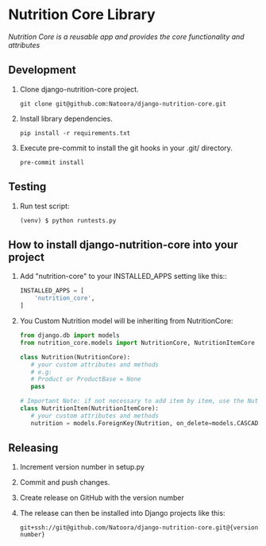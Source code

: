 # Nutrition Core Library

*Nutrition Core is a reusable app and provides the core functionality and attributes*


Development
----------

1. Clone django-nutrition-core project.
    ```
    git clone git@github.com:Natoora/django-nutrition-core.git
    ```

2. Install library dependencies.
    ```
    pip install -r requirements.txt
    ```

3. Execute pre-commit to install the git hooks in your .git/ directory.
    ```
    pre-commit install
    ```


Testing
-------

1. Run test script:
    ```
    (venv) $ python runtests.py
    ```

How to install django-nutrition-core into your project
-----------

1. Add "nutrition-core" to your INSTALLED_APPS setting like this::
    ``` python
    INSTALLED_APPS = [
        'nutrition_core',
    ]
    ```

2. You Custom Nutrition model will be inheriting from NutritionCore:
    ```python
   from django.db import models
   from nutrition_core.models import NutritionCore, NutritionItemCore

   class Nutrition(NutritionCore):
       # your custom attributes and methods
       # e.g:
       # Product or ProductBase = None
       pass

   # Important Note: if not necessary to add item by item, use the Nutrition.long_nutrition
   class NutritionItem(NutritionItemCore):
       # your custom attributes and methods
       nutrition = models.ForeignKey(Nutrition, on_delete=models.CASCADE)
    ```


Releasing
---------

1. Increment version number in setup.py

2. Commit and push changes.

3. Create release on GitHub with the version number

4. The release can then be installed into Django projects like this:
    ```
    git+ssh://git@github.com/Natoora/django-nutrition-core.git@{version number}
   ```
